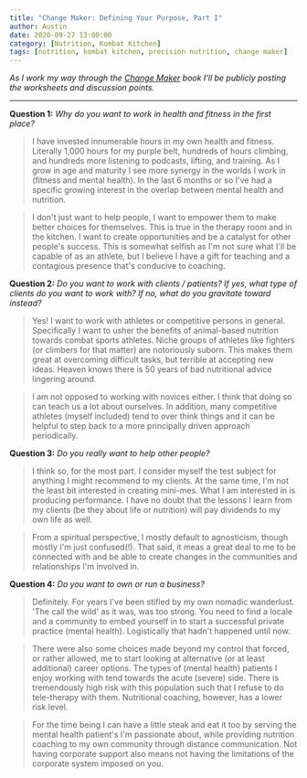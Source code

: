 ```yaml
---
title: "Change Maker: Defining Your Purpose, Part I"
author: Austin
date: 2020-09-27 13:00:00
category: [Nutrition, Kombat Kitchen]
tags: [nutrition, kombat kitchen, precision nutrition, change maker]
---
```


*As I work my way through the [Change Maker](https://amzn.to/347aR2i) book I'll be publicly posting the worksheets and discussion points.*

---

**Question 1:**  *Why do you want to work in health and fitness in the first place?*

> I have invested innumerable hours in my own health and fitness.  Literally 1,000 hours for my purple belt, hundreds of hours climbing, and hundreds more listening to podcasts, lifting, and training.  As I grow in age and maturity I see more synergy in the worlds I work in (fitness and mental health).  In the last 6 months or so I've had a specific growing interest in the overlap between mental health and nutrition.  

> I don't just want to help people, I want to empower them to make better choices for themselves.  This is true in the therapy room and in the kitchen.  I want to create opportunities and be a catalyst for other people's success.  This is somewhat selfish as I'm not sure what I'll be capable of as an athlete, but I believe I have a gift for teaching and a contagious presence that's conducive to coaching.

**Question 2:**  *Do you want to work with clients / patients?  If yes, what type of clients do you want to work with?  If no, what do you gravitate toward instead?*

> Yes!  I want to work with athletes or competitive persons in general.  Specifically I want to usher the benefits of animal-based nutrition towards combat sports athletes.  Niche groups of athletes like fighters (or climbers for that matter) are notoriously suborn.  This makes them great at overcoming difficult tasks, but terrible at accepting new ideas.  Heaven knows there is 50 years of bad nutritional advice lingering around.

> I am not opposed to working with novices either.  I think that doing so can teach us a lot about ourselves.  In addition, many competitive athletes (myself included) tend to over think things and it can be helpful to step back to a more principally driven approach periodically.

**Question 3:**  *Do you really want to help other people?*

> I think so, for the most part.  I consider myself the test subject for anything I might recommend to my clients.  At the same time, I'm not the least bit interested in creating mini-mes.  What I am interested in is producing performance.  I have no doubt that the lessons I learn from my clients (be they about life or nutrition) will pay dividends to my own life as well.

> From a spiritual perspective, I mostly default to agnosticism, though mostly I'm just confused(!).  That said, it meas a great deal to me to be connected with and be able to create changes in the communities and relationships I'm involved in.

**Question 4:**  *Do you want to own or run a business?*

> Definitely.  For years I've been stifled by my own nomadic wanderlust.  'The call the wild' as it was, was too strong.  You need to find a locale and a community to embed yourself in to start a successful private practice (mental health).  Logistically that hadn't happened until now.

> There were also some choices made beyond my control that forced, or rather allowed, me to start looking at alternative (or at least additional) career options.  The types of (mental health) patients I enjoy working with tend towards the acute (severe) side.  There is tremendously high risk with this population such that I refuse to do tele-therapy with them.  Nutritional coaching, however, has a lower risk level.

> For the time being I can have a little steak and eat it too by serving the mental health patient's I'm passionate about, while providing nutrition coaching to my own community through distance communication.  Not having corporate support also means not having the limitations of the corporate system imposed on you.
